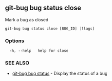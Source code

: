 ## git-bug bug status close

Mark a bug as closed

```
git-bug bug status close [BUG_ID] [flags]
```

### Options

```
  -h, --help   help for close
```

### SEE ALSO

* [git-bug bug status](git-bug_bug_status.md)	 - Display the status of a bug

